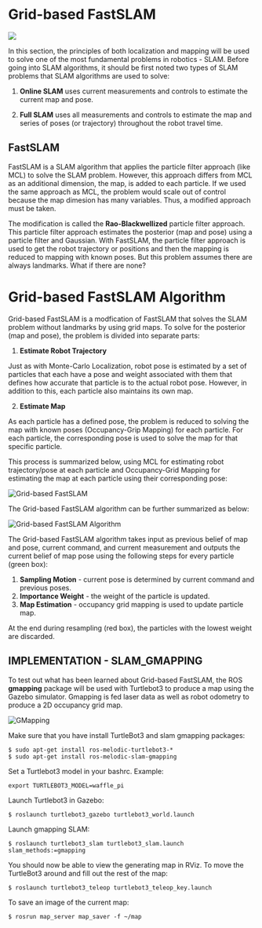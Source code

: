# Grid-based FastSLAM

![](Videos/gmapping.gif=764x429)

In this section, the principles of both localization and mapping will be used to solve one of the most fundamental problems in robotics - SLAM. Before going into SLAM algorithms, it should be first noted two types of SLAM problems that SLAM algorithms are used to solve:

1. __Online SLAM__ uses current measurements and controls to estimate the current map and pose.

2. __Full SLAM__ uses all measurements and controls to estimate the map and series of poses (or trajectory) throughout the robot travel time.

## FastSLAM

FastSLAM is a SLAM algorithm that applies the particle filter approach (like MCL) to solve the SLAM problem. However, this approach differs from MCL as an additional dimension, the map, is added to each particle. If we used the same approach as MCL, the problem would scale out of control because the map dimesion has many variables. Thus, a modified approach must be taken.

The modification is called the __Rao-Blackwellized__ particle filter approach. This particle filter approach estimates the posterior (map and pose) using a particle filter and Gaussian. With FastSLAM, the particle filter approach is used to get the robot trajectory or positions and then the mapping is reduced to mapping with known poses. But this problem assumes there are always landmarks. What if there are none?

# Grid-based FastSLAM Algorithm

Grid-based FastSLAM is a modfication of FastSLAM that solves the SLAM problem without landmarks by using grid maps. To solve for the posterior (map and pose), the problem is divided into separate parts:

1. __Estimate Robot Trajectory__

Just as with Monte-Carlo Localization, robot pose is estimated by a set of particles that each have a pose and weight associated with them that defines how accurate that particle is to the actual robot pose. However, in addition to this, each particle also maintains its own map.

2. __Estimate Map__

As each particle has a defined pose, the problem is reduced to solving the map with known poses (Occupancy-Grip Mapping) for each particle. For each particle, the corresponding pose is used to solve the map for that specific particle.

This process is summarized below, using MCL for estimating robot trajectory/pose at each particle and Occupancy-Grid Mapping for estimating the map at each particle using their corresponding pose:

![Grid-based FastSLAM](Images/grid-based_fastslam.png=764x429 "Grid-based FastSLAM")

The Grid-based FastSLAM algorithm can be further summarized as below:

![Grid-based FastSLAM Algorithm](Images/grid-based_fastslam_algorithm.png=764x429 "Grid-based FastSLAM Algorithm")

The Grid-based FastSLAM algorithm takes input as previous belief of map and pose, current command, and current measurement and outputs the current belief of map pose using the following steps for every particle (green box):

1. __Sampling Motion__ - current pose is determined by current command and previous poses.
2. __Importance Weight__ - the weight of the particle is updated.
3. __Map Estimation__ - occupancy grid mapping is used to update particle map.

At the end during resampling (red box), the particles with the lowest weight are discarded.

## IMPLEMENTATION - SLAM_GMAPPING

To test out what has been learned about Grid-based FastSLAM, the ROS __gmapping__ package will be used with Turtlebot3 to produce a map using the Gazebo simulator. Gmapping is fed laser data as well as robot odometry to produce a 2D occupancy grid map.

![GMapping](Images/gmapping.png=764x429 "GMapping")

Make sure that you have install TurtleBot3 and slam gmapping packages:

```
$ sudo apt-get install ros-melodic-turtlebot3-*
$ sudo apt-get install ros-melodic-slam-gmapping
```

Set a Turtlebot3 model in your bashrc. Example:

```
export TURTLEBOT3_MODEL=waffle_pi
```

Launch Turtlebot3 in Gazebo:

```
$ roslaunch turtlebot3_gazebo turtlebot3_world.launch
```

Launch gmapping SLAM:

```
$ roslaunch turtlebot3_slam turtlebot3_slam.launch slam_methods:=gmapping
```

You should now be able to view the generating map in RViz. To move the TurtleBot3 around and fill out the rest of the map:

```
$ roslaunch turtlebot3_teleop turtlebot3_teleop_key.launch
```

To save an image of the current map:

```
$ rosrun map_server map_saver -f ~/map
```